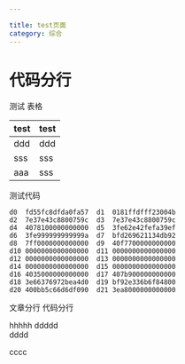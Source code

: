 ```yaml
---

title: test页面
category: 综合
---
```


# 代码分行


测试 表格

test|test
---|----
ddd|ddd
sss|sss
aaa|sss

测试代码

```
d0  fd55fc8dfda0fa57  d1  0181ffdfff23004b
d2  7e37e43c8800759c  d3  7e37e43c8800759c
d4  4078100000000000  d5  3fe62e42fefa39ef
d6  3fe999999999999a  d7  bfd269621134db92
d8  7ff0000000000000  d9  40f7700000000000
d10 0000000000000000  d11 0000000000000000
d12 0000000000000000  d13 0000000000000000
d14 0000000000000000  d15 0000000000000000
d16 4035000000000000  d17 407b900000000000
d18 3e66376972bea4d0  d19 bf92e336b6f84800
d20 400bb5c66d6df090  d21 3ea8000000000000
```

文章分行 代码分行

hhhhh
ddddd<br>
dddd

cccc

